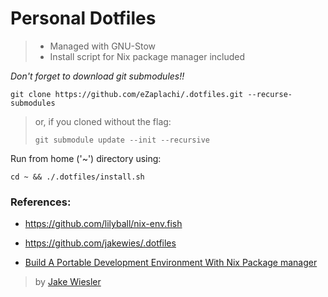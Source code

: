 # Personal Dotfiles

> - Managed with GNU-Stow 
> - Install script for Nix package manager included

*Don't forget to download git submodules!!*

```
git clone https://github.com/eZaplachi/.dotfiles.git --recurse-submodules
```

> or, if you cloned without the flag:
>
> ```
> git submodule update --init --recursive
> ```

Run from home ('~') directory using:

```
cd ~ && ./.dotfiles/install.sh
```



### References:

- https://github.com/lilyball/nix-env.fish

- https://github.com/jakewies/.dotfiles

- [Build A Portable Development Environment With Nix Package manager](https://www.youtube.com/watch?v=70YMTHAZyy4)
> by [Jake Wiesler](https://www.youtube.com/@jakewies)
